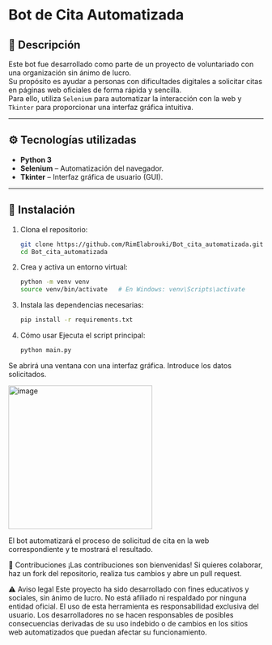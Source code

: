 # Bot de Cita Automatizada

## 🤖 Descripción

Este bot fue desarrollado como parte de un proyecto de voluntariado con una organización sin ánimo de lucro.  
Su propósito es ayudar a personas con dificultades digitales a solicitar citas en páginas web oficiales de forma rápida y sencilla.  
Para ello, utiliza `Selenium` para automatizar la interacción con la web y `Tkinter` para proporcionar una interfaz gráfica intuitiva.

---

## ⚙️ Tecnologías utilizadas

- **Python 3**
- **Selenium** – Automatización del navegador.
- **Tkinter** – Interfaz gráfica de usuario (GUI).

---

## 🚀 Instalación

1. Clona el repositorio:
   ```bash
   git clone https://github.com/RimElabrouki/Bot_cita_automatizada.git
   cd Bot_cita_automatizada
   ```

2. Crea y activa un entorno virtual:
   ```bash
   python -m venv venv
   source venv/bin/activate   # En Windows: venv\Scripts\activate
3. Instala las dependencias necesarias:
   ```bash
   pip install -r requirements.txt

4. Cómo usar
Ejecuta el script principal:

   ```bash
   python main.py

Se abrirá una ventana con una interfaz gráfica. Introduce los datos solicitados.

<img width="284" alt="image" src="https://github.com/user-attachments/assets/9be07955-5fa5-4a32-ae90-529e542589b9" />

El bot automatizará el proceso de solicitud de cita en la web correspondiente y te mostrará el resultado.

🤝 Contribuciones
¡Las contribuciones son bienvenidas!
Si quieres colaborar, haz un fork del repositorio, realiza tus cambios y abre un pull request.

⚠️ Aviso legal
Este proyecto ha sido desarrollado con fines educativos y sociales, sin ánimo de lucro.
No está afiliado ni respaldado por ninguna entidad oficial.
El uso de esta herramienta es responsabilidad exclusiva del usuario.
Los desarrolladores no se hacen responsables de posibles consecuencias derivadas de su uso indebido o de cambios en los sitios web automatizados que puedan afectar su funcionamiento.
